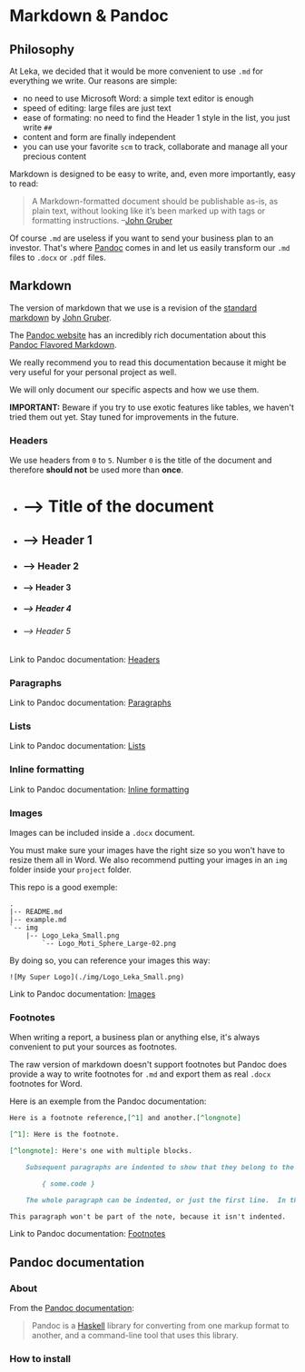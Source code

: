 # Markdown & Pandoc

## Philosophy

At Leka, we decided that it would be more convenient to use `.md` for everything we write. Our reasons are simple:

*	no need to use Microsoft Word: a simple text editor is enough
*	speed of editing: large files are just text
*	ease of formating: no need to find the Header 1 style in the list, you just write `##`
*	content and form are finally independent
*	you can use your favorite `scm` to track, collaborate and manage all your precious content

Markdown is designed to be easy to write, and, even more importantly, easy to read:

> A Markdown-formatted document should be publishable as-is, as plain text, without looking like it’s been marked up with tags or formatting instructions. –[John Gruber](http://daringfireball.net/projects/markdown/syntax#philosophy)

Of course `.md` are useless if you want to send your business plan to an investor. That's where [Pandoc](http://johnmacfarlane.net/pandoc/) comes in and let us easily transform our `.md` files to `.docx` or `.pdf` files.

## Markdown

The version of markdown that we  use is a revision of the [standard markdown](https://daringfireball.net/projects/markdown/syntax) by [John Gruber](https://daringfireball.net/).

The [Pandoc website](http://johnmacfarlane.net/pandoc/) has an incredibly rich documentation about this [Pandoc Flavored Markdown](http://johnmacfarlane.net/pandoc/README.html#pandocs-markdown).

We really recommend you to read this documentation because it might be very useful for your personal project as well.

We will only document our specific aspects and how we use them.

**IMPORTANT:** Beware if you try to use exotic features like tables, we haven't tried them out yet. Stay tuned for improvements in the future.

### Headers

We use headers from `0` to `5`. Number `0` is the title of the document and therefore **should not** be used more than **once**.

*	#		--> Title of the document
*	##		--> Header 1
*	###		--> Header 2
*	####	--> Header 3
*	#####	--> Header 4
*	######	--> Header 5

Link to Pandoc documentation: [Headers](http://johnmacfarlane.net/pandoc/README.html#headers)

### Paragraphs

Link to Pandoc documentation: [Paragraphs](http://johnmacfarlane.net/pandoc/README.html#paragraphs)

### Lists

Link to Pandoc documentation: [Lists](http://johnmacfarlane.net/pandoc/README.html#lists)

### Inline formatting

Link to Pandoc documentation: [Inline formatting](http://johnmacfarlane.net/pandoc/README.html#inline-formatting)

### Images

Images can be included inside a `.docx` document.

You must make sure your images have the right size so you won't have to resize them all in Word. We also recommend putting your images in an `img` folder inside your `project` folder.

This repo is a good exemple:

```
.
|-- README.md
|-- example.md
`-- img
    |-- Logo_Leka_Small.png
	    `-- Logo_Moti_Sphere_Large-02.png
```

By doing so, you can reference your images this way:

```
![My Super Logo](./img/Logo_Leka_Small.png)
```

Link to Pandoc documentation: [Images](http://johnmacfarlane.net/pandoc/README.html#images)

### Footnotes

When writing a report, a business plan or anything else, it's always convenient to put your sources as footnotes.

The raw version of markdown doesn't support footnotes but Pandoc does provide a way to write footnotes for `.md` and export them as real `.docx` footnotes for Word.

Here is an exemple from the Pandoc documentation:

``` Markdown
Here is a footnote reference,[^1] and another.[^longnote]

[^1]: Here is the footnote.

[^longnote]: Here's one with multiple blocks.

	Subsequent paragraphs are indented to show that they belong to the previous footnote.

		{ some.code }

	The whole paragraph can be indented, or just the first line.  In this way, multi-paragraph footnotes work like multi-paragraph list items.

This paragraph won't be part of the note, because it isn't indented.
```

Link to Pandoc documentation: [Footnotes](http://johnmacfarlane.net/pandoc/README.html#footnotes)

## Pandoc documentation

### About

From the [Pandoc documentation](https://github.com/jgm/pandoc):

> Pandoc is a [Haskell](http://www.haskell.org/haskellwiki/Haskell) library for converting from one markup format to another, and a command-line tool that uses this library.

### How to install

